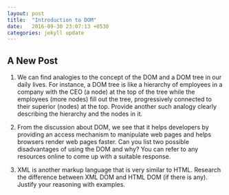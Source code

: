 ```yaml
---
layout: post
title:  "Introduction to DOM"
date:   2016-09-30 23:07:13 +0530
categories: jekyll update
---
```

## A New Post

1. We can find analogies to the concept of the DOM and a DOM tree in our daily lives. For instance, a DOM tree is like a hierarchy of employees in a company with the CEO (a node) at the top of the tree while the employees (more nodes) fill out the tree, progressively connected to their superior (nodes) at the top. Provide another such analogy clearly describing the hierarchy and the nodes in it.

2. From the discussion about DOM, we see that it helps developers by providing an access mechanism to manipulate web pages and helps browsers render web pages faster. Can you list two possible disadvantages of using the DOM and why? You can refer to any resources online to come up with a suitable response.

3. XML is another markup language that is very similar to HTML. Research the difference between XML DOM and HTML DOM (if there is any). Justify your reasoning with examples.
